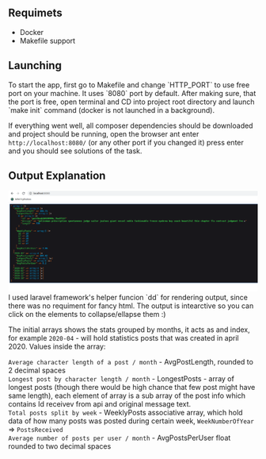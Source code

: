 <h2>Requimets</h2>
<ul>
<li>Docker</li>
<li>Makefile support</li>
</ul>

<h2>Launching</h2>
To start the app, first go to Makefile and change `HTTP_PORT` to use free port on your machine. It uses `8080` port by default.
After making sure, that the port is free, open terminal and CD into project root directory and launch `make init` command (docker is not launched in a background).

If everything went well, all composer dependencies should be downloaded and project should be running, open the browser ant enter `http://localhost:8080/` (or any other port if you changed it) press enter and you should see solutions of the task.

<h2>Output Explanation</h2>
<img src="https://github.com/zilius/apiPlayAround/blob/master/95500631_2640468079567487_1294468847700541440_n.png?raw=true"></img>
I used laravel framework's helper funcion `dd` for rendering output, since there was no requiment for fancy html.
The output is intearctive so you can click on the elements to collapse/ellapse them :)


The initial arrays shows the stats grouped by months, it acts as and index, for example `2020-04` -  will hold statistics posts that was created in april 2020. Values inside the array:

 `Average character length of a post / month` - AvgPostLength, rounded to 2 decimal spaces <br>
 `Longest post by character length / month` - LongestPosts - array of longest posts (though there would be high chance that few post might have same length), each element of array is a sub array of the post info which contains Id receivev from api and original message text. <br>
 `Total posts split by week` - WeeklyPosts associative array, which hold data of how many posts was posted during certain week, `WeekNumberOfYear` => `PostsReceived` <br>
 `Average number of posts per user / month` - AvgPostsPerUser float rounded to two decimal spaces
